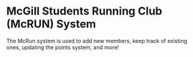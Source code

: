 # McGill Students Running Club (McRUN) System
The McRun system is used to add new members, keep track of existing ones, updating the points system, and more! 